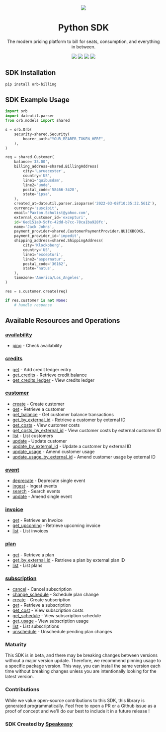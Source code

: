 <div align="center">
    <img src="https://user-images.githubusercontent.com/6267663/229776275-b670d564-fc2e-4843-b061-adf230737e3f.svg">
    <h1>Python SDK</h1>
   <p>The modern pricing platform to bill for seats, consumption, and everything in between.</p>
   <a href="https://docs.withorb.com/docs/orb-docs/overview"><img src="https://img.shields.io/static/v1?label=Docs&message=API Ref&color=5444e4&style=for-the-badge" /></a>
   <a href="https://github.com/speakeasy-sdks/orb-python/actions"><img src="https://img.shields.io/github/actions/workflow/status/speakeasy-sdks/orb-python/speakeasy_sdk_generation.yml?style=for-the-badge" /></a>
  <a href="https://opensource.org/licenses/MIT"><img src="https://img.shields.io/badge/License-MIT-blue.svg?style=for-the-badge" /></a>
  <a href="https://github.com/speakeasy-sdks/orb-python/releases"><img src="https://img.shields.io/github/v/release/speakeasy-sdks/orb-python?sort=semver&style=for-the-badge" /></a>
</div>

<!-- Start SDK Installation -->
## SDK Installation

```bash
pip install orb-billing
```
<!-- End SDK Installation -->

## SDK Example Usage
<!-- Start SDK Example Usage -->
```python
import orb
import dateutil.parser
from orb.models import shared

s = orb.Orb(
    security=shared.Security(
        bearer_auth="YOUR_BEARER_TOKEN_HERE",
    ),
)

req = shared.Customer(
    balance='33.00',
    billing_address=shared.BillingAddress(
        city='Laruecester',
        country='US',
        line1='quibusdam',
        line2='unde',
        postal_code='58466-3428',
        state='ipsa',
    ),
    created_at=dateutil.parser.isoparse('2022-03-08T10:35:32.561Z'),
    currency='suscipit',
    email='Paxton.Schulist@yahoo.com',
    external_customer_id='excepturi',
    id='6ed151a0-5dfc-42dd-b7cc-78ca1ba928fc',
    name='Jack Johns',
    payment_provider=shared.CustomerPaymentProvider.QUICKBOOKS,
    payment_provider_id='impedit',
    shipping_address=shared.ShippingAddress(
        city='Klockoberg',
        country='US',
        line1='excepturi',
        line2='aspernatur',
        postal_code='36162',
        state='natus',
    ),
    timezone='America/Los_Angeles',
)

res = s.customer.create(req)

if res.customer is not None:
    # handle response
```
<!-- End SDK Example Usage -->

<!-- Start SDK Available Operations -->
## Available Resources and Operations


### [availability](docs/availability/README.md)

* [ping](docs/availability/README.md#ping) - Check availability

### [credits](docs/credits/README.md)

* [get](docs/credits/README.md#get) - Add credit ledger entry
* [get_credits](docs/credits/README.md#get_credits) - Retrieve credit balance
* [get_credits_ledger](docs/credits/README.md#get_credits_ledger) - View credits ledger

### [customer](docs/customer/README.md)

* [create](docs/customer/README.md#create) - Create customer
* [get](docs/customer/README.md#get) - Retrieve a customer
* [get_balance](docs/customer/README.md#get_balance) - Get customer balance transactions
* [get_by_external_id](docs/customer/README.md#get_by_external_id) - Retrieve a customer by external ID
* [get_costs](docs/customer/README.md#get_costs) - View customer costs
* [get_costs_by_external_id](docs/customer/README.md#get_costs_by_external_id) - View customer costs by external customer ID
* [list](docs/customer/README.md#list) - List customers
* [update](docs/customer/README.md#update) - Update customer
* [update_by_external_id](docs/customer/README.md#update_by_external_id) - Update a customer by external ID
* [update_usage](docs/customer/README.md#update_usage) - Amend customer usage
* [update_usage_by_external_id](docs/customer/README.md#update_usage_by_external_id) - Amend customer usage by external ID

### [event](docs/event/README.md)

* [deprecate](docs/event/README.md#deprecate) - Deprecate single event
* [ingest](docs/event/README.md#ingest) - Ingest events
* [search](docs/event/README.md#search) - Search events
* [update](docs/event/README.md#update) - Amend single event

### [invoice](docs/invoice/README.md)

* [get](docs/invoice/README.md#get) - Retrieve an Invoice
* [get_upcoming](docs/invoice/README.md#get_upcoming) - Retrieve upcoming invoice
* [list](docs/invoice/README.md#list) - List invoices

### [plan](docs/plan/README.md)

* [get](docs/plan/README.md#get) - Retrieve a plan
* [get_by_external_id](docs/plan/README.md#get_by_external_id) - Retrieve a plan by external plan ID
* [list](docs/plan/README.md#list) - List plans

### [subscription](docs/subscription/README.md)

* [cancel](docs/subscription/README.md#cancel) - Cancel subscription
* [change_schedule](docs/subscription/README.md#change_schedule) - Schedule plan change
* [create](docs/subscription/README.md#create) - Create subscription
* [get](docs/subscription/README.md#get) - Retrieve a subscription
* [get_cost](docs/subscription/README.md#get_cost) - View subscription costs
* [get_schedule](docs/subscription/README.md#get_schedule) - View subscription schedule
* [get_usage](docs/subscription/README.md#get_usage) - View subscription usage
* [list](docs/subscription/README.md#list) - List subscriptions
* [unschedule](docs/subscription/README.md#unschedule) - Unschedule pending plan changes
<!-- End SDK Available Operations -->

### Maturity

This SDK is in beta, and there may be breaking changes between versions without a major version update. Therefore, we recommend pinning usage
to a specific package version. This way, you can install the same version each time without breaking changes unless you are intentionally
looking for the latest version.

### Contributions

While we value open-source contributions to this SDK, this library is generated programmatically.
Feel free to open a PR or a Github issue as a proof of concept and we'll do our best to include it in a future release !

### SDK Created by [Speakeasy](https://docs.speakeasyapi.dev/docs/using-speakeasy/client-sdks)

